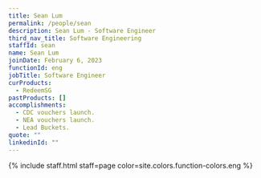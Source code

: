 ```yaml
---
title: Sean Lum
permalink: /people/sean
description: Sean Lum - Software Engineer
third_nav_title: Software Engineering
staffId: sean
name: Sean Lum
joinDate: February 6, 2023
functionId: eng
jobTitle: Software Engineer
curProducts:
  - RedeemSG
pastProducts: []
accomplishments:
  - CDC vouchers launch.
  - NEA vouchers launch.
  - Lead Buckets.
quote: ""
linkedinId: ""
---
```


{% include staff.html staff=page color=site.colors.function-colors.eng %}
